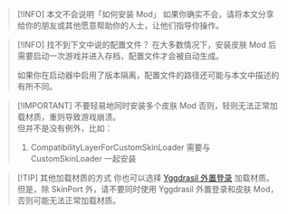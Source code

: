 > [!INFO] 本文不会说明「如何安装 Mod」
> 如果你确实不会，请将本文分享给你的朋友或其他愿意帮助你的人士，让他们指导你操作。

> [!INFO] 找不到下文中说的配置文件？
> 在大多数情况下，安装皮肤 Mod 后需要启动一次游戏并进入存档，配置文件才会被自动生成。
>
> 如果你在启动器中启用了版本隔离，配置文件的路径还可能与本文中描述的有所不同。

> [!IMPORTANT] 不要轻易地同时安装多个皮肤 Mod
> 否则，轻则无法正常加载材质，重则导致游戏崩溃。  
> 但并不是没有例外，比如：
>
> 1. CompatibilityLayerForCustomSkinLoader 需要与 CustomSkinLoader 一起安装

> [!TIP] 其他加载材质的方式
> 你也可以选择 [Yggdrasil 外置登录](/yggdrasil/index.md) 加载材质。但是，除 SkinPort 外，请不要同时使用 Yggdrasil 外置登录和皮肤 Mod，否则可能无法正常加载材质。
